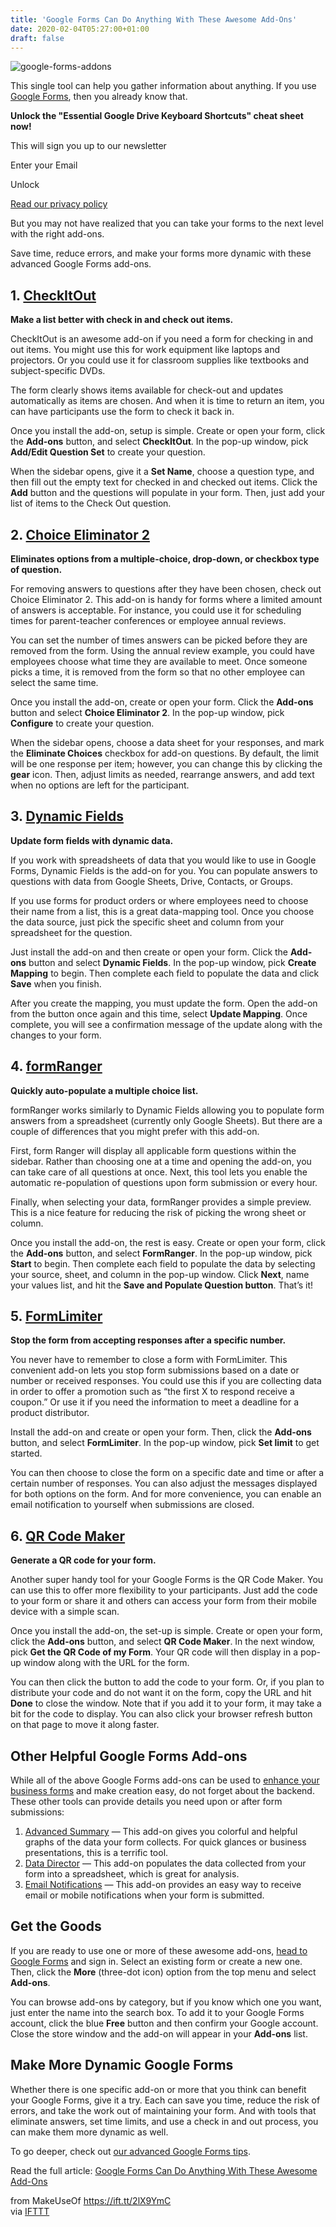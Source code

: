 ```yaml
---
title: 'Google Forms Can Do Anything With These Awesome Add-Ons'
date: 2020-02-04T05:27:00+01:00
draft: false
---
```


![google-forms-addons](https://static.makeuseof.com/wp-content/uploads/2017/08/google-forms-addons.jpg)

This single tool can help you gather information about anything. If you use [Google Forms](https://www.google.com/forms), then you already know that.

**Unlock the "Essential Google Drive Keyboard Shortcuts" cheat sheet now!**

This will sign you up to our newsletter

Enter your Email

Unlock

[Read our privacy policy](//www.makeuseof.com/legal/)

But you may not have realized that you can take your forms to the next level with the right add-ons.

Save time, reduce errors, and make your forms more dynamic with these advanced Google Forms add-ons.

1\. [CheckItOut](https://gsuite.google.com/marketplace/app/checkitout/895250845562?hl=en-US&pann=cwsdp)
-------------------------------------------------------------------------------------------------------

**Make a list better with check in and check out items.**

CheckItOut is an awesome add-on if you need a form for checking in and out items. You might use this for work equipment like laptops and projectors. Or you could use it for classroom supplies like textbooks and subject-specific DVDs.

The form clearly shows items available for check-out and updates automatically as items are chosen. And when it is time to return an item, you can have participants use the form to check it back in.

Once you install the add-on, setup is simple. Create or open your form, click the **Add-ons** button, and select **CheckItOut**. In the pop-up window, pick **Add/Edit Question Set** to create your question.

When the sidebar opens, give it a **Set Name**, choose a question type, and then fill out the empty text for checked in and checked out items. Click the **Add** button and the questions will populate in your form. Then, just add your list of items to the Check Out question.

2\. [Choice Eliminator 2](https://gsuite.google.com/marketplace/app/choice_eliminator_2/878487335710?hl=en-US&pann=cwsdp)
-------------------------------------------------------------------------------------------------------------------------

**Eliminates options from a multiple-choice, drop-down, or checkbox type of question.**

For removing answers to questions after they have been chosen, check out Choice Eliminator 2. This add-on is handy for forms where a limited amount of answers is acceptable. For instance, you could use it for scheduling times for parent-teacher conferences or employee annual reviews.

You can set the number of times answers can be picked before they are removed from the form. Using the annual review example, you could have employees choose what time they are available to meet. Once someone picks a time, it is removed from the form so that no other employee can select the same time.

Once you install the add-on, create or open your form. Click the **Add-ons** button and select **Choice Eliminator 2**. In the pop-up window, pick **Configure** to create your question.

When the sidebar opens, choose a data sheet for your responses, and mark the **Eliminate Choices** checkbox for add-on questions. By default, the limit will be one response per item; however, you can change this by clicking the **gear** icon. Then, adjust limits as needed, rearrange answers, and add text when no options are left for the participant.

3\. [Dynamic Fields](https://chrome.google.com/webstore/detail/dynamic-fields/ipeckgnbnbjgljjnpajhafjmnliihdef)
---------------------------------------------------------------------------------------------------------------

**Update form fields with dynamic data.**

If you work with spreadsheets of data that you would like to use in Google Forms, Dynamic Fields is the add-on for you. You can populate answers to questions with data from Google Sheets, Drive, Contacts, or Groups.

If you use forms for product orders or where employees need to choose their name from a list, this is a great data-mapping tool. Once you choose the data source, just pick the specific sheet and column from your spreadsheet for the question.

Just install the add-on and then create or open your form. Click the **Add-ons** button and select **Dynamic Fields**. In the pop-up window, pick **Create Mapping** to begin. Then complete each field to populate the data and click **Save** when you finish.

After you create the mapping, you must update the form. Open the add-on from the button once again and this time, select **Update Mapping**. Once complete, you will see a confirmation message of the update along with the changes to your form.

4\. [formRanger](https://chrome.google.com/webstore/detail/formranger/faepkjkcpnnghgdhiobglpppbfdnaehc)
-------------------------------------------------------------------------------------------------------

**Quickly auto-populate a multiple choice list.**

formRanger works similarly to Dynamic Fields allowing you to populate form answers from a spreadsheet (currently only Google Sheets). But there are a couple of differences that you might prefer with this add-on.

First, form Ranger will display all applicable form questions within the sidebar. Rather than choosing one at a time and opening the add-on, you can take care of all questions at once. Next, this tool lets you enable the automatic re-population of questions upon form submission or every hour.

Finally, when selecting your data, formRanger provides a simple preview. This is a nice feature for reducing the risk of picking the wrong sheet or column.

Once you install the add-on, the rest is easy. Create or open your form, click the **Add-ons** button, and select **FormRanger**. In the pop-up window, pick **Start** to begin. Then complete each field to populate the data by selecting your source, sheet, and column in the pop-up window. Click **Next**, name your values list, and hit the **Save and Populate Question button**. That’s it!

5\. [FormLimiter](https://chrome.google.com/webstore/detail/formlimiter/clflahnkjeannplpafofekagclpmijkl)
---------------------------------------------------------------------------------------------------------

**Stop the form from accepting responses after a specific number.**

You never have to remember to close a form with FormLimiter. This convenient add-on lets you stop form submissions based on a date or number or received responses. You could use this if you are collecting data in order to offer a promotion such as “the first X to respond receive a coupon.” Or use it if you need the information to meet a deadline for a product distributor.

Install the add-on and create or open your form. Then, click the **Add-ons** button, and select **FormLimiter**. In the pop-up window, pick **Set limit** to get started.

You can then choose to close the form on a specific date and time or after a certain number of responses. You can also adjust the messages displayed for both options on the form. And for more convenience, you can enable an email notification to yourself when submissions are closed.

6\. [QR Code Maker](https://chrome.google.com/webstore/detail/qr-code-maker/pckehlndgkbjfjdagdbcdhldacdpmbba)
-------------------------------------------------------------------------------------------------------------

**Generate a QR code for your form.**

Another super handy tool for your Google Forms is the QR Code Maker. You can use this to offer more flexibility to your participants. Just add the code to your form or share it and others can access your form from their mobile device with a simple scan.

Once you install the add-on, the set-up is simple. Create or open your form, click the **Add-ons** button, and select **QR Code Maker**. In the next window, pick **Get the QR Code of my Form**. Your QR code will then display in a pop-up window along with the URL for the form.

You can then click the button to add the code to your form. Or, if you plan to distribute your code and do not want it on the form, copy the URL and hit **Done** to close the window. Note that if you add it to your form, it may take a bit for the code to display. You can also click your browser refresh button on that page to move it along faster.

Other Helpful Google Forms Add-ons
----------------------------------

While all of the above Google Forms add-ons can be used to [enhance your business forms](//www.makeuseof.com/tag/use-google-forms-business/) and make creation easy, do not forget about the backend. These other tools can provide details you need upon or after form submissions:

1.  [Advanced Summary](https://chrome.google.com/webstore/detail/advanced-summary-by-aweso/acjijfibfkinmiggeggndoeolggfahhl) — This add-on gives you colorful and helpful graphs of the data your form collects. For quick glances or business presentations, this is a terrific tool.
2.  [Data Director](https://chrome.google.com/webstore/detail/data-director-for-forms/bjlicikmbfbjckkgemmiddonmigijpbj) — This add-on populates the data collected from your form into a spreadsheet, which is great for analysis.
3.  [Email Notifications](https://chrome.google.com/webstore/detail/email-notifications-for-f/acknfdkglemcidajjmehljifccmflhkm) — This add-on provides an easy way to receive email or mobile notifications when your form is submitted.

Get the Goods
-------------

If you are ready to use one or more of these awesome add-ons, [head to Google Forms](https://www.google.com/forms) and sign in. Select an existing form or create a new one. Then, click the **More** (three-dot icon) option from the top menu and select **Add-ons**.

You can browse add-ons by category, but if you know which one you want, just enter the name into the search box. To add it to your Google Forms account, click the blue **Free** button and then confirm your Google account. Close the store window and the add-on will appear in your **Add-ons** list.

Make More Dynamic Google Forms
------------------------------

Whether there is one specific add-on or more that you think can benefit your Google Forms, give it a try. Each can save you time, reduce the risk of errors, and take the work out of maintaining your form. And with tools that eliminate answers, set time limits, and use a check in and out process, you can make them more dynamic as well.

To go deeper, check out [our advanced Google Forms tips](//www.makeuseof.com/tag/10-advanced-tips-tricks-for-google-forms/).

Read the full article: [Google Forms Can Do Anything With These Awesome Add-Ons](https://www.makeuseof.com/tag/google-forms-add-ons/)

  
  
from MakeUseOf https://ift.tt/2lX9YmC  
via [IFTTT](https://ifttt.com/?ref=da&site=blogger)